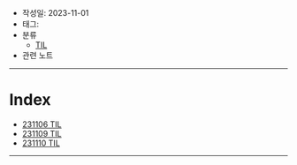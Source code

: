- 작성일: 2023-11-01
- 태그: 
- 분류
    - [TIL](../TIL.md)
- 관련 노트

---

# Index

- [231106 TIL](231106%20TIL.md)
- [231109 TIL](231109%20TIL.md)
- [231110 TIL](231110%20TIL.md)

---
